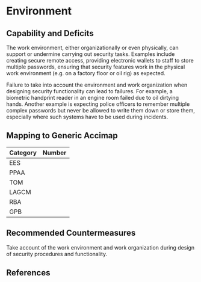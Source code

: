 # Environment

## Capability and Deficits

The work environment, either organizationally or even physically, can support or undermine carrying out security tasks.  Examples include creating secure remote access,
providing electronic wallets to staff to store multiple passwords, ensuring that security features work in the physical work environment (e.g. on a factory floor or
oil rig) as expected.

Failure to take into account the environment and work organization when designing security functionality can lead to failures.  For example, a biometric handprint reader in
an engine room failed due to oil dirtying hands.  Another example is expecting police officers to remember multiple complex passwords but never be allowed to write them down or
store them, especially where such systems have to be used during incidents.

## Mapping to Generic Accimap

|Category | Number |
| --- | --- |
|EES     |      |
|PPAA  | |
|TOM   ||
|LAGCM ||
|RBA   ||
|GPB   ||

## Recommended Countermeasures

Take account of the work environment and work organization during design of security procedures and functionality.

## References
